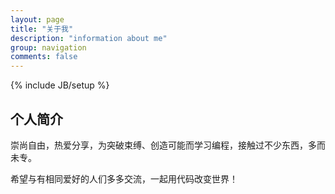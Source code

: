 ```yaml
---
layout: page
title: "关于我"
description: "information about me"
group: navigation
comments: false
---
```

{% include JB/setup %}

## 个人简介

崇尚自由，热爱分享，为突破束缚、创造可能而学习编程，接触过不少东西，多而未专。

希望与有相同爱好的人们多多交流，一起用代码改变世界！
